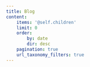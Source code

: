 ```yaml
---
title: Blog
content:
    items: '@self.children'
    limit: 0
    order:
        by: date
        dir: desc
    pagination: true
    url_taxonomy_filters: true
---
```



